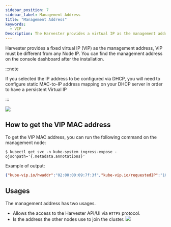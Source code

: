 ```yaml
---
sidebar_position: 7
sidebar_label: Management Address
title: "Management Address"
keywords:
  - VIP
Description: The Harvester provides a virtual IP as the management address.
---
```


<head>
  <link rel="canonical" href="https://docs.harvesterhci.io/v1.1/install/management-address"/>
</head>

Harvester provides a fixed virtual IP (VIP) as the management address, VIP must be different from any Node IP.  You can find the management address on the console dashboard after the installation.

:::note

If you selected the IP address to be configured via DHCP, you will need to configure static MAC-to-IP address mapping on your DHCP server in order to have a persistent Virtual IP

:::

![](/img/v1.1/install/iso-installed.png)

## How to get the VIP MAC address

To get the VIP MAC address, you can run the following command on the management node:
```shell
$ kubectl get svc -n kube-system ingress-expose -ojsonpath='{.metadata.annotations}'
```

Example of output:
```json
{"kube-vip.io/hwaddr":"02:00:00:09:7f:3f","kube-vip.io/requestedIP":"10.84.102.31"}
```

## Usages
The management address has two usages.

- Allows the access to the Harvester API/UI via `HTTPS` protocol.
- Is the address the other nodes use to join the cluster.
  ![](/img/v1.1/install/configure-management-address.png)
